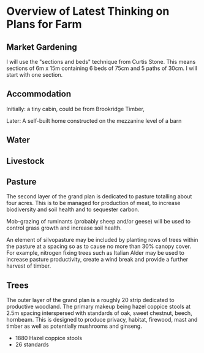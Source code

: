 # Overview of Latest Thinking on Plans for Farm

## Market Gardening

I will use the "sections and beds" technique from Curtis Stone. This means sections of 6m x 15m containing 6 beds of 75cm and 5 paths of 30cm. I will start with one section.

## Accommodation

Initially: a tiny cabin, could be from Brookridge Timber,

Later: A self-built home constructed on the mezzanine level of a barn

## Water

## Livestock

## Pasture

The second layer of the grand plan is dedicated to pasture totalling about four acres. This is to be managed for production of meat, to increase biodiversity and soil health and to sequester carbon.

Mob-grazing of ruminants (probably sheep and/or geese) will be used to control grass growth and increase soil health.

An element of silvopasture may be included by planting rows of trees within the pasture at a spacing so as to cause no more than 30% canopy cover. For example, nitrogen fixing trees such as Italian Alder may be used to increase pasture productivity, create a wind break and provide a further harvest of timber.

## Trees

The outer layer of the grand plan is a roughly 20 strip dedicated to productive woodland. The primary makeup being hazel coppice stools at 2.5m spacing interspersed with standards of oak, sweet chestnut, beech, hornbeam. This is designed to produce privacy, habitat, firewood, mast and timber as well as potentially mushrooms and ginseng.

- 1880 Hazel coppice stools
- 26 standards